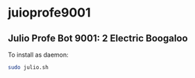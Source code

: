 # juioprofe9001
## Julio Profe Bot 9001: 2 Electric Boogaloo

To install as daemon:

```sh
sudo julio.sh
```

